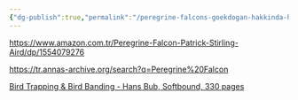 ```yaml
---
{"dg-publish":true,"permalink":"/peregrine-falcons-goekdogan-hakkinda-hersey/peregrine-falcons-psikoloji-ve-oezellikleri/06-pregrine-falcon-kitaplar/"}
---
```


https://www.amazon.com.tr/Peregrine-Falcon-Patrick-Stirling-Aird/dp/1554079276

https://tr.annas-archive.org/search?q=Peregrine%20Falcon

[Bird Trapping & Bird Banding - Hans Bub, Softbound, 330 pages](https://www.westernsporting.com/FB2012/bird-trapping-bird-banding-hans-bub-softbound-330-pages.html) 